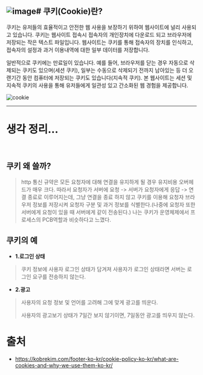![image](https://github.com/HuttTheJAVA/WEB/assets/92637789/63023e02-082c-4721-b169-fa798cdbc134)# 쿠키(Cookie)란?
------
쿠키는 유저들의 효율적이고 안전한 웹 사용을 보장하기 위하여 웹사이트에 널리 사용되고 있습니다. 쿠키는 웹사이트 접속시 접속자의 개인장치에 다운로드 되고 브라우저에 저장되는 작은 텍스트 파일입니다. 웹사이트는 쿠키를 통해 접속자의 장치를 인식하고, 접속자의 설정과 과거 이용내역에 대한 일부 데이터를 저장합니다.

일반적으로 쿠키에는 만료일이 있습니다. 예를 들어, 브라우저를 닫는 경우 자동으로 삭제되는 쿠키도 있으며(세션 쿠키), 일부는 수동으로 삭제되기 전까지 남아있는 등 더 오랜기간 동안 컴퓨터에 저장되는 쿠키도 있습니다(지속적 쿠키). 본 웹사이트는 세션 및 지속적 쿠키의 사용을 통해 유저들에게 일관성 있고 간소화된 웹 경험을 제공합니다.

![cookie](https://t1.daumcdn.net/cfile/tistory/25020637595F1C9619)

------
# 생각 정리...<br/><br/>

## 쿠키 왜 쓸까?
> http 통신 규약은 모든 요청자에 대해 연결을 유지하게 될 경우 유지비용 오버헤드가 매우 크다. 따라서 요청자가 서버에 요청 -> 서버가 요청자에게 응답 -> 연결 종료로 이루어지는데, 그냥 연결을 종료 하지 않고
쿠키를 이용해 요청자 브라우저 정보를 저장시켜 요청자 구분 및 과거 정보를 식별한다.(나중에 요청자 또한 서버에게 요청이 있을 때 서버에게 같이 전송된다.)
나는 쿠키가 운영체제에서 프로세스의 PCB역할과 비슷하다고 느꼈다.

## 쿠키의 예

* **1.로그인 상태**
> 쿠키 정보에 사용자 로그인 상태가 담겨져 사용자가 로그인 상태라면 서버는 로그인 요구를 전송하지 않는다.

* **2.광고**
> 사용자의 요청 정보 및 언어를 고려해 그에 맞게 광고를 띄운다.
> 
> 사용자의 광고보기 상태가 7일간 보지 않기이면, 7일동안 광고를 띄우지 않는다.

# 출처
* https://kobrekim.com/footer-ko-kr/cookie-policy-ko-kr/what-are-cookies-and-why-we-use-them-ko-kr/
